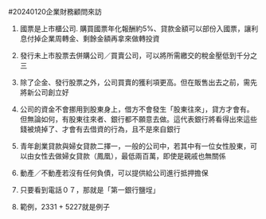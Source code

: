 #20240120企業財務顧問來訪

1. 國票是上市櫃公司. 購買國票年化報酬約5%、貸款金額可以部份入國票，讓利息付掉企業周轉金、剩餘金額再拿來做轉投資

2. 發行未上市股票去併購公司／買賣公司，可以將所需繳交的稅金壓低到千分之三

3. 除了企金、發行股票之外，公司買賣的獲利項更高。但在販售出去之前，需先將新公司創立好

4. 公司的資金不會挪用到股東身上，借方不會發生「股東往來」，貸方才會有。但無論如何，有股東往來者、銀行都不願意去做。這代表銀行將看得出來這些錢被燒掉了、才會有去借資的行為，且不是來自銀行

5. 青年創業貸款與婦女貸款二擇一，一般的公司中，若其中有一位女性股東，可以由女性去做婦女貸款（鳳凰），最低兩百萬，即使是親戚也無關係

6. 動產／不動產若沒有任何負債，可以提供給公司進行抵押擔保

7. 只要看到電話０７，那就是「第一銀行鹽埕」

8. 範例，2331 + 5227就是例子

